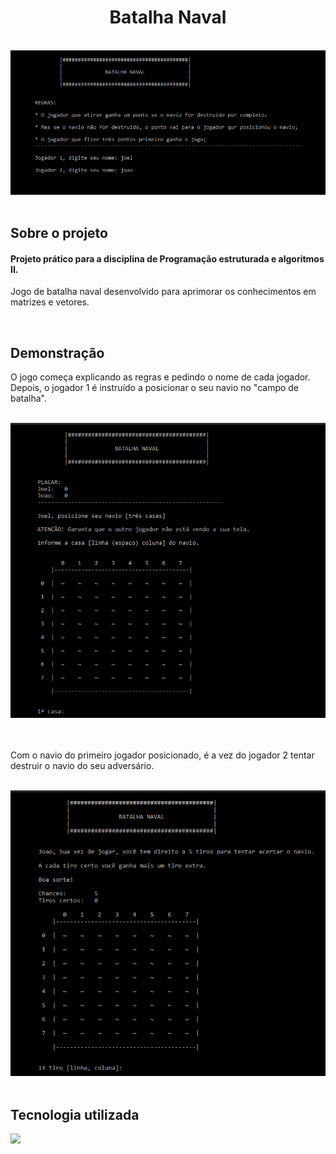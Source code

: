<h1 align="center">
  Batalha Naval
</h1>

<br>

<div align="center">
  <img src="assets/batalhaNaval.png" alt="Início do jogo" width="686">
</div>

<br>

## **Sobre o projeto**

#### Projeto prático para a disciplina de Programação estruturada e algoritmos II.

Jogo de batalha naval desenvolvido para aprimorar os conhecimentos em matrizes e vetores.

<br>

## **Demonstração**

O jogo começa explicando as regras e pedindo o nome de cada jogador. Depois, o jogador 1 é instruído a posicionar o seu navio no "campo de batalha".

<br>

<div align="center">
  <img src="assets/batalhaNavalNavio.png" alt="Posicionando navio" width="686">
</div>

<br>
<br>

Com o navio do primeiro jogador posicionado, é a vez do jogador 2 tentar destruir o navio do seu adversário.

<br>

<div align="center">
  <img src="assets/batalhaNavalBomba.png" alt="Tentando destruir o navio" width="686">
</div>

<br>

## **Tecnologia utilizada**

<div>
<a href="https://www.w3schools.com/c/">
  <img src="https://skillicons.dev/icons?i=c"/>
</a>
</div>
